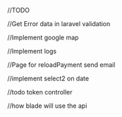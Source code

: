 //TODO

//Get Error data in laravel validation

//Implement google map

//Implement logs

//Page for reloadPayment send email

//implement select2 on date

//todo token controller

//how blade will use the api
